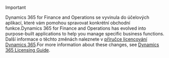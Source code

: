 > [!IMPORTANT]
> <span data-ttu-id="700bb-101">Dynamics 365 for Finance and Operations se vyvinula do účelových aplikací, které vám pomohou spravovat konkrétní obchodní funkce.</span><span class="sxs-lookup"><span data-stu-id="700bb-101">Dynamics 365 for Finance and Operations has evolved into purpose-built applications to help you manage specific business functions.</span></span> <span data-ttu-id="700bb-102">Další informace o těchto změnách naleznete v [příručce licencování Dynamics 365](https://mbs.microsoft.com/Files/public/365/Dynamics365LicensingGuide.pdf).</span><span class="sxs-lookup"><span data-stu-id="700bb-102">For more information about these changes, see [Dynamics 365 Licensing Guide](https://mbs.microsoft.com/Files/public/365/Dynamics365LicensingGuide.pdf).</span></span>
 
